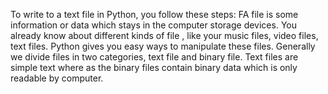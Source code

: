 To write to a text file in Python, you follow these steps: FA file is some information or data which stays in the computer storage devices. You already know about different kinds of file , like your music files, video files, text files. Python gives you easy ways to manipulate these files. Generally we divide files in two categories, text file and binary file. Text files are simple text where as the binary files contain binary data which is only readable by computer.

